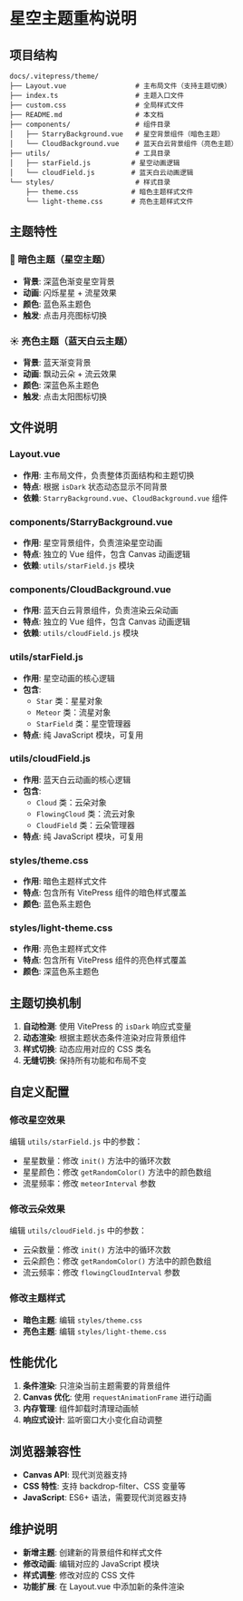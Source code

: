 # 星空主题重构说明

## 项目结构

```
docs/.vitepress/theme/
├── Layout.vue                 # 主布局文件（支持主题切换）
├── index.ts                   # 主题入口文件
├── custom.css                 # 全局样式文件
├── README.md                  # 本文档
├── components/                # 组件目录
│   ├── StarryBackground.vue   # 星空背景组件（暗色主题）
│   └── CloudBackground.vue    # 蓝天白云背景组件（亮色主题）
├── utils/                     # 工具目录
│   ├── starField.js          # 星空动画逻辑
│   └── cloudField.js         # 蓝天白云动画逻辑
└── styles/                    # 样式目录
    ├── theme.css             # 暗色主题样式文件
    └── light-theme.css       # 亮色主题样式文件
```

## 主题特性

### 🌙 暗色主题（星空主题）
- **背景**: 深蓝色渐变星空背景
- **动画**: 闪烁星星 + 流星效果
- **颜色**: 蓝色系主题色
- **触发**: 点击月亮图标切换

### ☀️ 亮色主题（蓝天白云主题）
- **背景**: 蓝天渐变背景
- **动画**: 飘动云朵 + 流云效果
- **颜色**: 深蓝色系主题色
- **触发**: 点击太阳图标切换

## 文件说明

### Layout.vue
- **作用**: 主布局文件，负责整体页面结构和主题切换
- **特点**: 根据 `isDark` 状态动态显示不同背景
- **依赖**: `StarryBackground.vue`、`CloudBackground.vue` 组件

### components/StarryBackground.vue
- **作用**: 星空背景组件，负责渲染星空动画
- **特点**: 独立的 Vue 组件，包含 Canvas 动画逻辑
- **依赖**: `utils/starField.js` 模块

### components/CloudBackground.vue
- **作用**: 蓝天白云背景组件，负责渲染云朵动画
- **特点**: 独立的 Vue 组件，包含 Canvas 动画逻辑
- **依赖**: `utils/cloudField.js` 模块

### utils/starField.js
- **作用**: 星空动画的核心逻辑
- **包含**: 
  - `Star` 类：星星对象
  - `Meteor` 类：流星对象
  - `StarField` 类：星空管理器
- **特点**: 纯 JavaScript 模块，可复用

### utils/cloudField.js
- **作用**: 蓝天白云动画的核心逻辑
- **包含**: 
  - `Cloud` 类：云朵对象
  - `FlowingCloud` 类：流云对象
  - `CloudField` 类：云朵管理器
- **特点**: 纯 JavaScript 模块，可复用

### styles/theme.css
- **作用**: 暗色主题样式文件
- **特点**: 包含所有 VitePress 组件的暗色样式覆盖
- **颜色**: 蓝色系主题色

### styles/light-theme.css
- **作用**: 亮色主题样式文件
- **特点**: 包含所有 VitePress 组件的亮色样式覆盖
- **颜色**: 深蓝色系主题色

## 主题切换机制

1. **自动检测**: 使用 VitePress 的 `isDark` 响应式变量
2. **动态渲染**: 根据主题状态条件渲染对应背景组件
3. **样式切换**: 动态应用对应的 CSS 类名
4. **无缝切换**: 保持所有功能和布局不变

## 自定义配置

### 修改星空效果
编辑 `utils/starField.js` 中的参数：
- 星星数量：修改 `init()` 方法中的循环次数
- 星星颜色：修改 `getRandomColor()` 方法中的颜色数组
- 流星频率：修改 `meteorInterval` 参数

### 修改云朵效果
编辑 `utils/cloudField.js` 中的参数：
- 云朵数量：修改 `init()` 方法中的循环次数
- 云朵颜色：修改 `getRandomColor()` 方法中的颜色数组
- 流云频率：修改 `flowingCloudInterval` 参数

### 修改主题样式
- **暗色主题**: 编辑 `styles/theme.css`
- **亮色主题**: 编辑 `styles/light-theme.css`

## 性能优化

1. **条件渲染**: 只渲染当前主题需要的背景组件
2. **Canvas 优化**: 使用 `requestAnimationFrame` 进行动画
3. **内存管理**: 组件卸载时清理动画帧
4. **响应式设计**: 监听窗口大小变化自动调整

## 浏览器兼容性

- **Canvas API**: 现代浏览器支持
- **CSS 特性**: 支持 backdrop-filter、CSS 变量等
- **JavaScript**: ES6+ 语法，需要现代浏览器支持

## 维护说明

- **新增主题**: 创建新的背景组件和样式文件
- **修改动画**: 编辑对应的 JavaScript 模块
- **样式调整**: 修改对应的 CSS 文件
- **功能扩展**: 在 Layout.vue 中添加新的条件渲染 